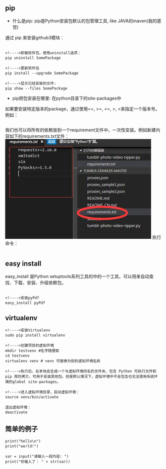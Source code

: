 ## pip
+ 什么是pip: pip是Python安装包默认的包管理工具, like JAVA的maven(我的感觉)

通过 pip 来安装github3模块：
```pip install github3.py

<!---->卸载软件包，使用uninstall选项：
pip uninstall SomePackage 

<!---->更新软件包
pip install --upgrade SomePackage

<!---->显示已经安装的文件:
pip show --files SomePackage
```

+ pip把包安装在哪里: 在python目录下的site-packages中

如果要安装特定版本的package，通过使用==, >=, <=, >, <来指定一个版本号。例如：
```pip install 'Markdown<2.0'
```

我们也可以将所有的依赖放到一个requirement文件中，一次性安装。例如新建内容如下的requirements.txt文件：
![0.png](./images/0.jpg)
执行命令：
```pip install -r requirements.txt
```

## easy install
easy_install 是Python setuptools系列工具的中的一个工具，可以用来自动查找、下载、安装、升级依赖包。
```sudo apt-get install python-setuptools

<!---->安装pyPdf
easy_install pyPdf
```

## virtualenv

```
<!---->安装Virtualenv
sudo pip install virtualenv

<!---->创建项目的虚拟环境
mkdir testvenv #名字随便取
cd testvenv
virtualenv venv # venv 可替换为别的虚拟环境名称

<!---->执行后，在本地会生成一个与虚拟环境同名的文件夹，包含 Python 可执行文件和 pip 库的拷贝，可用于安装其他包。但是默认情况下，虚拟环境中不会包含也无法使用系统环境的global site-packages。

<!---->进入虚拟环境目录，启动虚拟环境：
source xenv/bin/activate

退出虚拟环境：
deactivate
```



## 简单的例子
```import socket
print("hello\n")
print("world!")

var = input("请输入一段内容: ")
print("你输入了： " + str(var))
```
